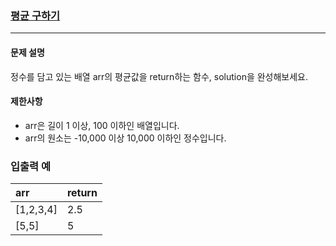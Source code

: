 ### [평균 구하기](https://school.programmers.co.kr/learn/courses/30/lessons/12944)

***

#### 문제 설명

정수를 담고 있는 배열 arr의 평균값을 return하는 함수, solution을 완성해보세요.

#### 제한사항

- arr은 길이 1 이상, 100 이하인 배열입니다.
- arr의 원소는 -10,000 이상 10,000 이하인 정수입니다.

### 입출력 예
| arr |	return |
|:---|:---|
| [1,2,3,4] |	2.5 |
| [5,5] |	5 |
